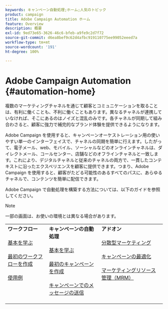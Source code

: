 ```yaml
---
keywords: キャンペーン自動処理;ホーム;人気のトピック
product: campaign
title: Adobe Campaign Automation ホーム
feature: Overview
description: 概要
exl-id: 9ed73e65-3626-46c6-bfeb-a9fe9c2d7f72
source-git-commit: d6ea8bef9c62d4afbc919110775ee99052eeed7a
workflow-type: tm+mt
source-wordcount: '191'
ht-degree: 100%

---
```


# Adobe Campaign Automation {#automation-home}

複数のマーケティングチャネルを通じて顧客とコミュニケーションを取ることは、有利に働くことも、不利に働くこともあります。異なるチャネルが連携していなければ、そこにあるのはノイズと混乱のみです。各チャネルが同期して組み合わさると、顧客に強力で補完的なブランド体験を提供できるようになります。

Adobe Campaign を使用すると、キャンペーンオーケストレーション用の使いやすい単一のインターフェイスで、チャネルの同期を簡単に行えます。したがって、電子メール、web、モバイル、ソーシャルなどのオンラインチャネルは、ダイレクトメール、コールセンター、店舗などのオフラインチャネルと一致します。これにより、デジタルチャネルと従来のチャネルの両方で、一貫したコンテキストに沿ったエクスペリエンスを顧客に提供できます。つまり、Adobe Campaign を使用すると、顧客がたどる可能性のあるすべてのパスに、あらゆるチャネルで、コンテンツを簡単に配信できます。


Adobe Campaign で自動処理を構築する方法については、以下のガイドを参照してください。

>[!NOTE]
>一部の画面は、お使いの環境とは異なる場合があります。


<table>
<tr>
  <td valign="top">
    <div>
    <b>ワークフロー</b>
    </div>
    <br>
    <div>
    <a href="workflow/about-workflows.md">基本を学ぶ</a>
    </div>
    <br>     
    <div>
    <a href="workflow/build-a-workflow.md">最初のワークフローを作成</a>
    </div>
    <br>
    <div>
    <a href="workflow/workflow-use-cases.md">使用例</a>
    </div>
    <br>
  </td>
  <td valign="top">
    <div>
    <b>キャンペーンの自動処理</b>
    </div>
    <br>
    <div>
    <a href="campaigns/set-up-campaigns.md">基本を学ぶ</a>
    </div>
    <br>
    <div>
    <a href="campaigns/marketing-campaign-create.md">最初のキャンペーンを作成</a>
    </div>
    <br>
    <div>
    <a href="campaigns/marketing-campaign-deliveries.md">キャンペーンでのメッセージの送信</a>
    </div>
    <br>
  </td>
  <td valign="top">
    <div>
    <b>アドオン</b>
    </div>
    <br>
    <div>
    <a href="distributed-marketing/about-distributed-marketing.md">分散型マーケティング</a>
    </div>
    <br>
    <div>
    <a href="campaign-opt/campaign-typologies.md">キャンペーンの最適化</a>
    </div>
    <br>
    <div>
    <a href="mrm/about-marketing-resource-management.md">マーケティングリソース管理（MRM）</a>
    </div>
    <br>
  </td>
</tr>
</table>
